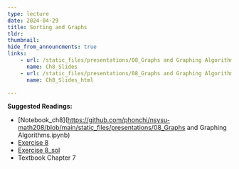 ```yaml
---
type: lecture
date: 2024-04-29
title: Sorting and Graphs
tldr: 
thumbnail: 
hide_from_announcments: true
links: 
    - url: /static_files/presentations/08_Graphs and Graphing Algorithms.pdf
      name: Ch8_Slides
    - url: /static_files/presentations/08_Graphs and Graphing Algorithms.html
      name: Ch8_Slides_html

---
```

**Suggested Readings:**
- [Notebook_ch8](https://github.com/phonchi/nsysu-math208/blob/main/static_files/presentations/08_Graphs and Graphing Algorithms.ipynb)
- [Exercise 8](https://github.com/phonchi/nsysu-math208/blob/main/static_files/presentations/Ch8.ipynb)
- [Exercise 8_sol](https://github.com/phonchi/nsysu-math208/blob/main/static_files/presentations/Ch8_sol.ipynb)
- Textbook Chapter 7


